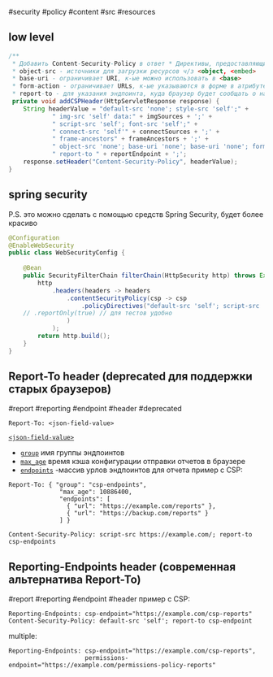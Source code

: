 #security #policy #content #src #resources 

## low level
```java
/**  
 * Добавить Content-Security-Policy в ответ * Директивы, предоставляющие ограничения для загрузки ресурсов * default-src - общее по ресурсам, required * style-src - файлы CSS * img-src - файлы картинок и favicons * script-src - файлы JS, сценарии по onclick и XSLT stylesheets * font-src - шрифты, загруженные через @font-face * connect-src - загрузка ресурсов с помощью JS * frame-ancestors - указание предков, к-ые могут внедрить ресурс в страницу с помощью <frame>, <iframe>, <object>, <embed>  
 * object-src - источники для загрузки ресурсов ч/з <object, <embed>  
 * base-uri - ограничивает URI, к-ые можно использовать в <base>  
 * form-action - ограничивает URLs, к-ые указываются в форме в атрибуте action  
 * report-to - для указания эндпоинта, куда браузер будет сообщать о нарушениях */
 private void addCSPHeader(HttpServletResponse response) {  
    String headerValue = "default-src 'none'; style-src 'self';" +  
            " img-src 'self' data:" + imgSources + ';' +  
            " script-src 'self'; font-src 'self';" +  
            " connect-src 'self'" + connectSources + ';' +  
            " frame-ancestors" + frameAncestors + ';' +  
            " object-src 'none'; base-uri 'none'; base-uri 'none'; form-action 'self';" +  
            " report-to " + reportEndpoint + ';';  
    response.setHeader("Content-Security-Policy", headerValue);  
}
```

## spring security
P.S. это можно сделать с помощью средств Spring Security, будет более красиво

```java
@Configuration  
@EnableWebSecurity  
public class WebSecurityConfig {  
  
	@Bean  
	public SecurityFilterChain filterChain(HttpSecurity http) throws Exception {  
		http  
			.headers(headers -> headers  
				.contentSecurityPolicy(csp -> csp  
					.policyDirectives("default-src 'self'; script-src 'self' example.com;")  
	// .reportOnly(true) // для тестов удобно  
				)  
			);  
		return http.build();  
	}  
}
```

## Report-To header (deprecated для поддержки старых браузеров)
#report #reporting #endpoint #header #deprecated
```http
Report-To: <json-field-value>
```
[`<json-field-value>`](https://developer.mozilla.org/en-US/docs/Web/HTTP/Reference/Headers/Report-To#json-field-value)
- [`group`](https://developer.mozilla.org/en-US/docs/Web/HTTP/Reference/Headers/Report-To#group) имя группы эндпоинтов
- [`max_age`](https://developer.mozilla.org/en-US/docs/Web/HTTP/Reference/Headers/Report-To#max_age) время кэша конфигурации отправки отчетов в браузере
- [`endpoints`](https://developer.mozilla.org/en-US/docs/Web/HTTP/Reference/Headers/Report-To#endpoints) -массив урлов эндпоинтов для отчета
пример с CSP:
```http
Report-To: { "group": "csp-endpoints",
              "max_age": 10886400,
              "endpoints": [
                { "url": "https://example.com/reports" },
                { "url": "https://backup.com/reports" }
              ] }

Content-Security-Policy: script-src https://example.com/; report-to csp-endpoints
```
## Reporting-Endpoints header (современная альтернатива Report-To)
#report #reporting #endpoint #header
пример с CSP:
```http
Reporting-Endpoints: csp-endpoint="https://example.com/csp-reports"
Content-Security-Policy: default-src 'self'; report-to csp-endpoint
```

multiple:
```http
Reporting-Endpoints: csp-endpoint="https://example.com/csp-reports",
                     permissions-endpoint="https://example.com/permissions-policy-reports"
```